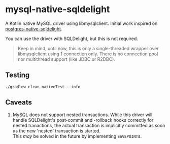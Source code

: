 # mysql-native-sqldelight

A Kotlin native MySQL driver using libmysqlclient. Initial work inspired on [postgres-native-sqldelight](https://github.com/hfhbd/postgres-native-sqldelight).

You can use the driver with SQLDelight, but this is not required.

> Keep in mind, until now, this is only a single-threaded wrapper over libmysqlclient using 1 connection only. There is no connection pool nor multithread support (like JDBC or R2DBC).


## Testing
```shell
./gradlew clean nativeTest --info
```

## Caveats
1. MySQL does not support nested transactions. While this driver will handle SQLDelight's post-commit and -rollback hooks correctly for nested tranactions, the actual transaction is implicitly committed as soon as the new 'nested' transaction is started. <br /> This _may_ be solved in the future by implementing `SAVEPOINT`s.